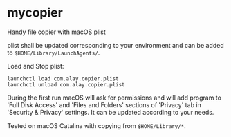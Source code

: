 # mycopier
Handy file copier with macOS plist

plist shall be updated corresponding to your environment and can be added to `$HOME/Library/LaunchAgents/`.

Load and Stop plist: 
```
launchctl load com.alay.copier.plist
launchctl unload com.alay.copier.plist
```

During the first run macOS will ask for permissions and will add program to 'Full Disk Access' and 'Files and Folders' sections of 'Privacy' tab in 'Security & Privacy' settings. It can be updated according to your needs.

Tested on macOS Catalina with copying from `$HOME/Library/*`.

